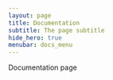 ```yaml
---
layout: page
title: Documentation
subtitle: The page subtitle
hide_hero: true
menubar: docs_menu
---
```


Documentation page



